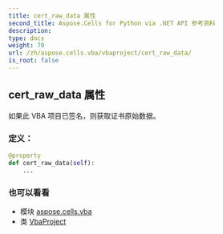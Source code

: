 ```yaml
---
title: cert_raw_data 属性
second_title: Aspose.Cells for Python via .NET API 参考资料
description:
type: docs
weight: 70
url: /zh/aspose.cells.vba/vbaproject/cert_raw_data/
is_root: false
---
```

## cert_raw_data 属性

如果此 VBA 项目已签名，则获取证书原始数据。
### 定义：
```python
@property
def cert_raw_data(self):
    ...
```

### 也可以看看
* 模块 [aspose.cells.vba](../../)
* 类 [VbaProject](/cells/python-net/zh/aspose.cells.vba/vbaproject)
